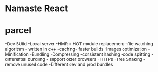 # Namaste React 
# parcel
-Dev BUild
-Local server
-HMR = HOT module replacement
-file watching algorithm - written in c++
-caching- faster builds
-Images optimization
-Minification 
-Bundling
-Compressing
-consistent hashing
-code splitting
-differential bundling - support older browsers
-HTTPs
-Tree Shaking - remove unused code
-Different dev and prod bundles